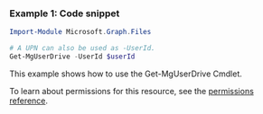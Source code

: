 ### Example 1: Code snippet

```powershellImport-Module Microsoft.Graph.Files

# A UPN can also be used as -UserId.
Get-MgUserDrive -UserId $userId
```
This example shows how to use the Get-MgUserDrive Cmdlet.
To learn about permissions for this resource, see the [permissions reference](/graph/permissions-reference).

